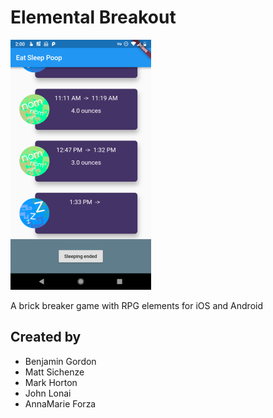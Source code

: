 # Elemental Breakout

![screenshot](https://raw.githubusercontent.com/Nomadjackalope/eatsleeppoop/master/screenshot.png)

A brick breaker game with RPG elements for iOS and Android

## Created by
- Benjamin Gordon
- Matt Sichenze
- Mark Horton
- John Lonai
- AnnaMarie Forza
